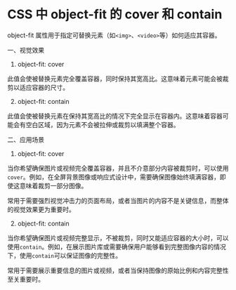# CSS 中 object-fit 的 cover 和 contain

object-fit 属性用于指定可替换元素（如`<img>`、`<video>`等）如何适应其容器。

一、视觉效果

1. object-fit: cover

此值会使被替换元素完全覆盖容器，同时保持其宽高比。这意味着元素可能会被裁剪以适应容器的尺寸。

2. object-fit: contain

此值会使被替换元素在保持其宽高比的情况下完全显示在容器内。这意味着容器可能会有空白区域，因为元素不会被拉伸或裁剪以填满整个容器。

二、应用场景

1. object-fit: cover

当你希望确保图片或视频完全覆盖容器，并且不介意部分内容被裁剪时，可以使用`cover`。例如，在全屏背景图像或响应式设计中，需要确保图像始终填满容器，即使这意味着裁剪一部分图像。

常用于需要强烈视觉冲击力的页面布局，或者当图片的内容不是关键信息，而整体的视觉效果更为重要时。

2. object-fit: contain

当你希望确保图片或视频完整显示，不被裁剪，同时又能适应容器的大小时，可以使用`contain`。例如，在展示图片库或需要确保用户能够看到完整图像内容的情况下，使用`contain`可以保证图像的完整性。

常用于需要展示重要信息的图片或视频，或者当保持图像的原始比例和内容完整性至关重要时。
